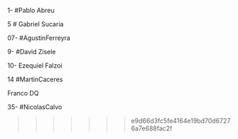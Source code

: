 
1- #Pablo Abreu



5 # Gabriel Sucaria

07- #AgustinFerreyra

9- #David Zisele


10- Ezequiel Falzoi

14 #MartinCaceres


Franco DQ



























35- #NicolasCalvo



>>>>>>> e9d66d3fc5fe4164e19bd70d67276a7e688fac2f
